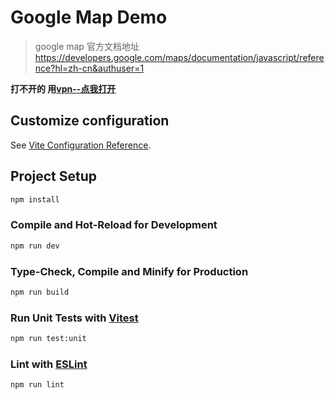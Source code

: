 # Google Map Demo

>  google map 官方文档地址 https://developers.google.com/maps/documentation/javascript/reference?hl=zh-cn&authuser=1

**打不开的 用[vpn--点我打开](https://portal.dc-site5.com/#/register?code=kZ7FosPo)** 

## Customize configuration

See [Vite Configuration Reference](https://vitejs.dev/config/).

## Project Setup

```sh
npm install
```

### Compile and Hot-Reload for Development

```sh
npm run dev
```

### Type-Check, Compile and Minify for Production

```sh
npm run build
```

### Run Unit Tests with [Vitest](https://vitest.dev/)

```sh
npm run test:unit
```

### Lint with [ESLint](https://eslint.org/)

```sh
npm run lint
```
